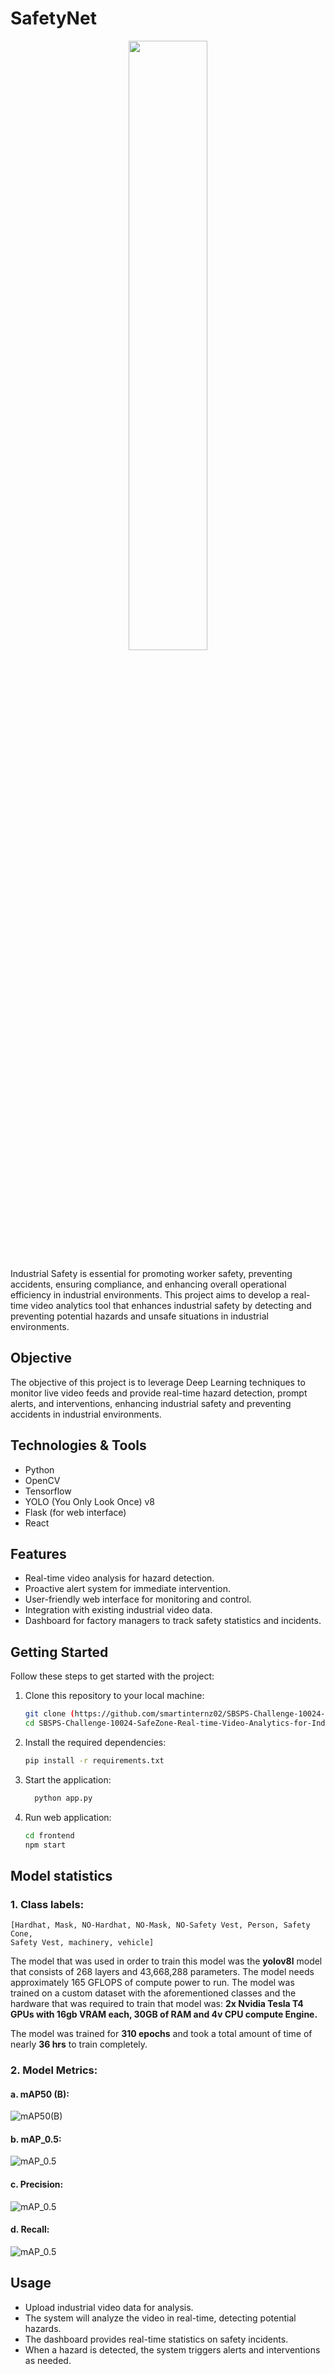 
# SafetyNet
<div align="center">
  <p>
      <img width="50%" src="https://github.com/smartinternz02/SBSPS-Challenge-10024-SafeZone-Real-time-Video-Analytics-for-Industrial-Safety/blob/main/images/logo.png?raw=true"></a>
  </p>
</div>
Industrial Safety is essential for promoting worker safety, preventing accidents, ensuring compliance, and enhancing overall operational efficiency in industrial environments. This project aims to develop a real-time video analytics tool that enhances industrial safety by detecting and preventing potential hazards and unsafe situations in industrial environments.

## Objective

The objective of this project is to leverage Deep Learning techniques to monitor live video feeds and provide real-time hazard detection, prompt alerts, and interventions, enhancing industrial safety and preventing accidents in industrial environments.

## Technologies & Tools

- Python
- OpenCV
- Tensorflow
- YOLO (You Only Look Once) v8
- Flask (for web interface)
- React

## Features

- Real-time video analysis for hazard detection.
- Proactive alert system for immediate intervention.
- User-friendly web interface for monitoring and control.
- Integration with existing industrial video data.
- Dashboard for factory managers to track safety statistics and incidents.

## Getting Started

Follow these steps to get started with the project:

1. Clone this repository to your local machine:

   ```bash
   git clone (https://github.com/smartinternz02/SBSPS-Challenge-10024-SafeZone-Real-time-Video-Analytics-for-Industrial-Safety)https://github.com/smartinternz02/SBSPS-Challenge-10024-SafeZone-Real-time-Video-Analytics-for-Industrial-Safety)
   cd SBSPS-Challenge-10024-SafeZone-Real-time-Video-Analytics-for-Industrial-Safety
   ```
2.  Install the required dependencies:

    ```bash
    pip install -r requirements.txt
    ```

3. Start the application:

   ```bash
     python app.py
     ```
   
5. Run web application:

     ```bash
     cd frontend
     npm start
     ```

## Model statistics
### 1. Class labels:
    [Hardhat, Mask, NO-Hardhat, NO-Mask, NO-Safety Vest, Person, Safety Cone,
    Safety Vest, machinery, vehicle]
The model that was used in order to train this model was the **yolov8l** model that consists of 268 layers and 43,668,288 parameters. The model needs approximately 165 GFLOPS of compute power to run.
The model was trained on a custom dataset with the aforementioned classes and the hardware that was required to train that model was: **2x Nvidia Tesla T4 GPUs with 16gb VRAM each, 30GB of RAM and 4v CPU compute Engine.**

The model was trained for **310 epochs** and took a total amount of time of nearly **36 hrs** to train completely.
### 2. Model Metrics:
#### a. mAP50 (B): 
![mAP50(B)](https://github.com/smartinternz02/SBSPS-Challenge-10024-SafeZone-Real-time-Video-Analytics-for-Industrial-Safety/blob/main/images/Screenshot%20from%202023-09-03%2015-24-39.png?raw=true) 
#### b. mAP_0.5: 
![mAP_0.5](https://github.com/smartinternz02/SBSPS-Challenge-10024-SafeZone-Real-time-Video-Analytics-for-Industrial-Safety/blob/main/images/Screenshot%20from%202023-09-03%2015-27-09.png?raw=true) 
#### c. Precision:
![mAP_0.5](https://github.com/smartinternz02/SBSPS-Challenge-10024-SafeZone-Real-time-Video-Analytics-for-Industrial-Safety/blob/main/images/Screenshot%20from%202023-09-03%2015-29-52.png?raw=true)
#### d. Recall:
![mAP_0.5](https://github.com/smartinternz02/SBSPS-Challenge-10024-SafeZone-Real-time-Video-Analytics-for-Industrial-Safety/blob/main/images/Screenshot%20from%202023-09-03%2015-31-06.png?raw=true)


## Usage
- Upload industrial video data for analysis.
- The system will analyze the video in real-time, detecting potential hazards.
- The dashboard provides real-time statistics on safety incidents.
- When a hazard is detected, the system triggers alerts and interventions as needed.